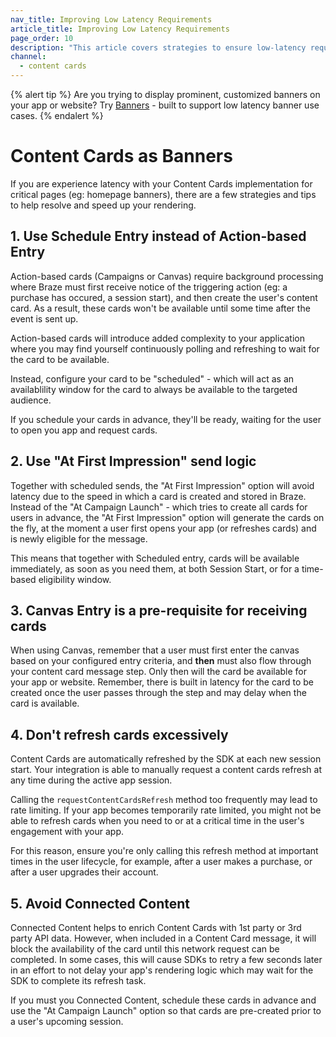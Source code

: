 ```yaml
---
nav_title: Improving Low Latency Requirements
article_title: Improving Low Latency Requirements
page_order: 10
description: "This article covers strategies to ensure low-latency requirements are met with Content Cards."
channel:
  - content cards
---
```


{% alert tip %}
Are you trying to display prominent, customized banners on your app or website? Try [Banners](#todo) - built to support low latency banner use cases.
{% endalert %}

# Content Cards as Banners

If you are experience latency with your Content Cards implementation for critical pages (eg: homepage banners), there are a few strategies and tips to help resolve and speed up your rendering.

## 1. Use Schedule Entry instead of Action-based Entry

Action-based cards (Campaigns or Canvas) require background processing where Braze must first receive notice of the triggering action (eg: a purchase has occured, a session start), and then create the user's content card. As a result, these cards won't be available until some time after the event is sent up.

Action-based cards will introduce added complexity to your application where you may find yourself continuously polling and refreshing to wait for the card to be available.

Instead, configure your card to be "scheduled" - which will act as an availablility window for the card to always be available to the targeted audience.

If you schedule your cards in advance, they'll be ready, waiting for the user to open you app and request cards.

## 2. Use "At First Impression" send logic

Together with scheduled sends, the "At First Impression" option will avoid latency due to the speed in which a card is created and stored in Braze. Instead of the "At Campaign Launch" - which tries to create all cards for users in advance, the "At First Impression" option will generate the cards on the fly, at the moment a user first opens your app (or refreshes cards) and is newly eligible for the message.

This means that together with Scheduled entry, cards will be available immediately, as soon as you need them, at both Session Start, or for a time-based eligibility window.

## 3. Canvas Entry is a pre-requisite for receiving cards

When using Canvas, remember that a user must first enter the canvas based on your configured entry criteria, and __then__ must also flow through your content card message step. Only then will the card be available for your app or website. Remember, there is built in latency for the card to be created once the user passes through the step and may delay when the card is available.

## 4. Don't refresh cards excessively

Content Cards are automatically refreshed by the SDK at each new session start. Your integration is able to manually request a content cards refresh at any time during the active app session.

Calling the `requestContentCardsRefresh` method too frequently may lead to rate limiting. If your app becomes temporarily rate limited, you might not be able to refresh cards when you need to or at a critical time in the user's engagement with your app.

For this reason, ensure you're only calling this refresh method at important times in the user lifecycle, for example, after a user makes a purchase, or after a user upgrades their account.

## 5. Avoid Connected Content

Connected Content helps to enrich Content Cards with 1st party or 3rd party API data. However, when included in a Content Card message, it will block the availability of the card until this network request can be completed. In some cases, this will cause SDKs to retry a few seconds later in an effort to not delay your app's rendering logic which may wait for the SDK to complete its refresh task.

If you must you Connected Content, schedule these cards in advance and use the "At Campaign Launch" option so that cards are pre-created prior to a user's upcoming session.
